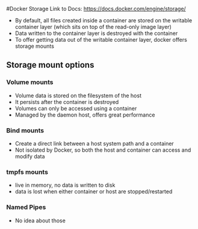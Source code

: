 #Docker Storage
Link to Docs: https://docs.docker.com/engine/storage/

- By default, all files created inside a container are stored on the writable container layer (which sits on top of the read-only image layer)
- Data written to the container layer is destroyed with the container
- To offer getting data out of the writable container layer, docker offers storage mounts

## Storage mount options
### Volume mounts
- Volume data is stored on the filesystem of the host
- It persists after the container is destroyed
- Volumes can only be accessed using a container
- Managed by the daemon host, offers great performance

### Bind mounts
- Create a direct link between a host system path and a container
- Not isolated by Docker, so both the host and container can access and modify data

### tmpfs mounts
- live in memory, no data is written to disk
- data is lost when either container or host are stopped/restarted

### Named Pipes
- No idea about those
